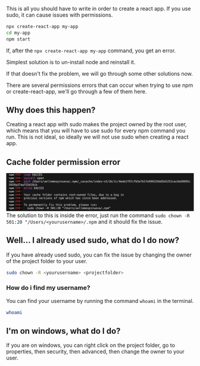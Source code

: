 
This is all you should have to write in order to create a react app. If you use sudo, it can cause issues with permissions.

```bash
npx create-react-app my-app
cd my-app
npm start
```

If, after the `npx create-react-app my-app` command, you get an error.

Simplest solution is to un-install node and reinstall it. 

If that doesn't fix the problem, we will go through some other solutions now. 

There are several permissions errors that can occur when trying to use npm or create-react-app, we'll go through a few of them here.

## Why does this happen?

Creating a react app with sudo makes the project owned by the root user, which means that you will have to use sudo for every npm command you run. This is not ideal, so ideally we will not use sudo when creating a react app. 

## Cache folder permission error

![](assets/images/cache%20folder%20error.png)
The solution to this is inside the error, just run the command `sudo chown -R 501:20 "/Users/<yourusername>/.npm` and it should fix the issue.




## Well... I already used sudo, what do I do now?

If you have already used sudo, you can fix the issue by changing the owner of the project folder to your user.

```bash
sudo chown -R <yourusername> <projectfolder>
```

### How do i find my username?

You can find your username by running the command `whoami` in the terminal.

```bash
whoami
```

## I'm on windows, what do I do?

If you are on windows, you can right click on the project folder, go to properties, then security, then advanced, then change the owner to your user.